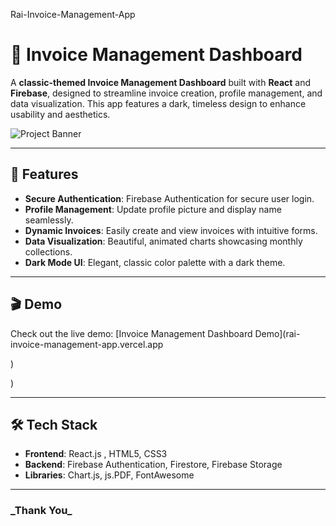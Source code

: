 <h>Rai-Invoice-Management-App
</h>


# 📜 Invoice Management Dashboard

A **classic-themed Invoice Management Dashboard** built with **React** and **Firebase**, designed to streamline invoice creation, profile management, and data visualization. This app features a dark, timeless design to enhance usability and aesthetics.

![Project Banner](https://via.placeholder.com/800x200) <!-- Replace with your own project banner -->

---

## 🚀 Features

- **Secure Authentication**: Firebase Authentication for secure user login.
- **Profile Management**: Update profile picture and display name seamlessly.
- **Dynamic Invoices**: Easily create and view invoices with intuitive forms.
- **Data Visualization**: Beautiful, animated charts showcasing monthly collections.
- **Dark Mode UI**: Elegant, classic color palette with a dark theme.

---

## 🎬 Demo

Check out the live demo: [Invoice Management Dashboard Demo](rai-invoice-management-app.vercel.app

)
<a href="https://rai-invoice-management-app.vercel.app"></a>


)

---

## 🛠️ Tech Stack

- **Frontend**: React.js , HTML5, CSS3
- **Backend**: Firebase Authentication, Firestore, Firebase Storage
- **Libraries**: Chart.js, js.PDF, FontAwesome

---

<h3>_Thank You_</h3>

